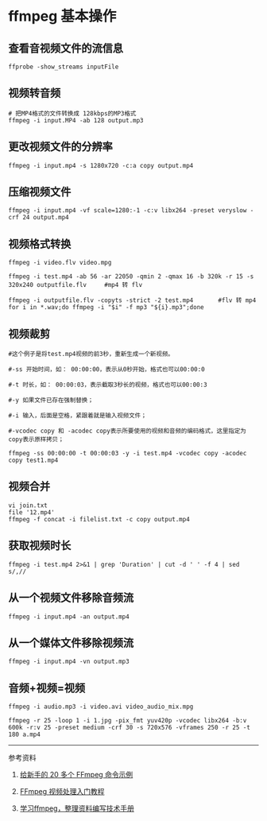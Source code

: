 # ffmpeg 基本操作

## 查看音视频文件的流信息
```
ffprobe -show_streams inputFile
```
## 视频转音频
```
# 把MP4格式的文件转换成 128kbps的MP3格式
ffmpeg -i input.MP4 -ab 128 output.mp3
```

## 更改视频文件的分辨率
```
ffmpeg -i input.mp4 -s 1280x720 -c:a copy output.mp4
```
## 压缩视频文件
```
ffmpeg -i input.mp4 -vf scale=1280:-1 -c:v libx264 -preset veryslow -crf 24 output.mp4
```
## 视频格式转换
```
ffmpeg -i video.flv video.mpg

ffmpeg -i test.mp4 -ab 56 -ar 22050 -qmin 2 -qmax 16 -b 320k -r 15 -s 320x240 outputfile.flv     #mp4 转 flv  
      
ffmpeg -i outputfile.flv -copyts -strict -2 test.mp4       #flv 转 mp4  
for i in *.wav;do ffmpeg -i "$i" -f mp3 "${i}.mp3";done
```

## 视频裁剪
```
#这个例子是将test.mp4视频的前3秒，重新生成一个新视频。

#-ss 开始时间，如： 00:00:00，表示从0秒开始，格式也可以00:00:0

#-t 时长，如： 00:00:03，表示截取3秒长的视频，格式也可以00:00:3

#-y 如果文件已存在强制替换；

#-i 输入，后面是空格，紧跟着就是输入视频文件；

#-vcodec copy 和 -acodec copy表示所要使用的视频和音频的编码格式，这里指定为copy表示原样拷贝；

ffmpeg -ss 00:00:00 -t 00:00:03 -y -i test.mp4 -vcodec copy -acodec copy test1.mp4

```

## 视频合并
```
vi join.txt
file '12.mp4'
ffmpeg -f concat -i filelist.txt -c copy output.mp4
```
## 获取视频时长
```
ffmpeg -i test.mp4 2>&1 | grep 'Duration' | cut -d ' ' -f 4 | sed s/,//  
```

## 从一个视频文件移除音频流
```
ffmpeg -i input.mp4 -an output.mp4
```
## 从一个媒体文件移除视频流
```
ffmpeg -i input.mp4 -vn output.mp3
```
## 音频+视频=视频
```
ffmpeg -i audio.mp3 -i video.avi video_audio_mix.mpg

ffmpeg -r 25 -loop 1 -i 1.jpg -pix_fmt yuv420p -vcodec libx264 -b:v 600k -r:v 25 -preset medium -crf 30 -s 720x576 -vframes 250 -r 25 -t 180 a.mp4
```

---
参考资料
1. [给新手的 20 多个 FFmpeg 命令示例](https://zhuanlan.zhihu.com/p/67878761)

1. [FFmpeg 视频处理入门教程](https://www.ruanyifeng.com/blog/2020/01/ffmpeg.html)

1. [学习ffmpeg，整理资料编写技术手册](https://github.com/feixiao/ffmpeg)


